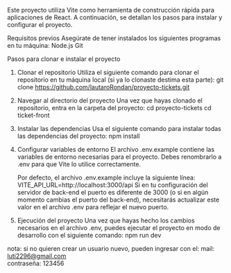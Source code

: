 Este proyecto utiliza Vite como herramienta de construcción rápida para aplicaciones de React. A continuación, se detallan los pasos para instalar y configurar el proyecto.

Requisitos previos
Asegúrate de tener instalados los siguientes programas en tu máquina:
Node.js 
Git

Pasos para clonar e instalar el proyecto
1. Clonar el repositorio
    Utiliza el siguiente comando para clonar el repositorio en tu máquina local (si ya lo clonaste destima esta parte):
    git clone https://github.com/lautaroRondan/proyecto-tickets.git

2. Navegar al directorio del proyecto
    Una vez que hayas clonado el repositorio, entra en la carpeta del proyecto:
    cd proyecto-tickets
    cd ticket-front

3. Instalar las dependencias
    Usa el siguiente comando para instalar todas las dependencias del proyecto:
    npm install

4. Configurar variables de entorno
    El archivo .env.example contiene las variables de entorno necesarias para el proyecto. Debes renombrarlo a .env para que Vite lo utilice correctamente.
    
    Por defecto, el archivo .env.example incluye la siguiente línea:
    VITE_API_URL=http://localhost:3000/api
    Si en tu configuración del servidor de back-end el puerto es diferente de 3000 (o si en algún momento cambias el puerto del back-end), necesitarás actualizar este valor en el archivo .env para reflejar el nuevo puerto.

5. Ejecución del proyecto
    Una vez que hayas hecho los cambios necesarios en el archivo .env, puedes ejecutar el proyecto en modo de desarrollo con el siguiente comando:
    npm run dev

nota:
si no quieren crear un usuario nuevo, pueden ingresar con el: 
mail: luti2296@gmail.com  
contraseña: 123456